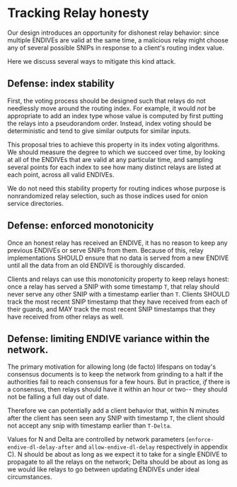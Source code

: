 
<!-- Section 8 --> <a id='S8'></a>
# Tracking Relay honesty

Our design introduces an opportunity for dishonest relay behavior:
since multiple ENDIVEs are valid at the same time, a malicious relay
might choose any of several possible SNIPs in response to a client's
routing index value.

Here we discuss several ways to mitigate this kind attack.

<!-- Section 8.1 --> <a id='S8.1'></a>
## Defense: index stability

First, the voting process should be designed such that relays do not
needlessly move around the routing index.  For example, it would
_not_ be appropriate to add an index type whose value is computed by
first putting the relays into a pseudorandom order.  Instead, index
voting should be deterministic and tend to give similar outputs for
similar inputs.

This proposal tries to achieve this property in its index voting
algorithms.  We should measure the degree to which we succeed over
time, by looking at all of the ENDIVEs that are valid at any
particular time, and sampling several points for each index to see
how many distinct relays are listed at each point, across all valid
ENDIVEs.

We do not need this stability property for routing indices whose
purpose is nonrandomized relay selection, such as those indices used
for onion service directories.

<!-- Section 8.2 --> <a id='S8.2'></a>
## Defense: enforced monotonicity

Once an honest relay has received an ENDIVE, it has no reason to
keep any previous ENDIVEs or serve SNIPs from them.  Because of
this, relay implementations SHOULD ensure that no data is served
from a new ENDIVE until all the data from an old ENDIVE is
thoroughly discarded.

Clients and relays can use this monotonicity property to keep relays
honest: once a relay has served a SNIP with some timestamp `T`, that
relay should never serve any other SNIP with a timestamp earlier than
`T`.  Clients SHOULD track the most recent SNIP timestamp that they
have received from each of their guards, and MAY track the most
recent SNIP timestamps that they have received from other relays as
well.

<!-- Section 8.3 --> <a id='S8.3'></a>
## Defense: limiting ENDIVE variance within the network.

The primary motivation for allowing long (de facto) lifespans on
today's consensus documents is to keep the network from grinding to
a halt if the authorities fail to reach consensus for a few hours.
But in practice, _if_ there is a consensus, then relays should have
it within an hour or two-- they should not be falling a full day out
of date.

Therefore we can potentially add a client behavior that, within N
minutes after the client has seen seen any SNIP with timestamp `T`,
the client should not accept any snip with timestamp earlier than
`T-Delta`.

Values for N and Delta are controlled by network parameters
(`enforce-endive-dl-delay-after` and `allow-endive-dl-delay`
respectively in appendix C).  N should be about as long as we expect
it to take for a single ENDIVE to propagate to all the relays on the
network; Delta should be about as long as we would like relays to go
between updating ENDIVEs under ideal circumstances.
